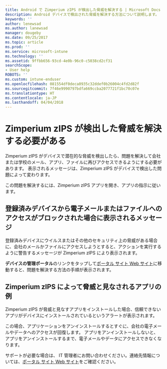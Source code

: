 ```yaml
---
title: Android で Zimperium zIPS が検出した脅威を解決する | Microsoft Docs
description: Android デバイスで検出された脅威を解決する方法について説明します。
keywords: ''
author: lenewsad
ms.author: lanewsad
manager: dougeby
ms.date: 09/25/2017
ms.topic: article
ms.prod: ''
ms.service: microsoft-intune
ms.technology: ''
ms.assetid: 9ffbb656-93cd-4e0b-96c0-c5038cd2cf31
searchScope:
- User help
ROBOTS: ''
ms.custom: intune-enduser
ms.openlocfilehash: 081554df0deca0935c32ddef0b26004c4fd2d82f
ms.sourcegitcommit: 7f46e9990797bdfa669ccba2077721f1bc70c07e
ms.translationtype: HT
ms.contentlocale: ja-JP
ms.lasthandoff: 04/04/2018
---
```

# <a name="you-need-to-resolve-a-threat-found-by-zimperium-zips"></a>Zimperium zIPS が検出した脅威を解決する必要がある

Zimperium zIPS がデバイスで潜在的な脅威を検出したら、問題を解決して会社または学校のメール、アプリ、ファイルに再びアクセスできるようにする必要があります。 表示されるメッセージは、Zimperium zIPS がデバイスで検出した問題によって変わります。

この問題を解決するには、Zimperium zIPS アプリを開き、アプリの指示に従います。

## <a name="what-you-might-see-if-your-enrolled-device-is-blocked-from-accessing-email-or-files"></a>登録済みデバイスから電子メールまたはファイルへのアクセスがブロックされた場合に表示されるメッセージ

登録済みデバイスにウイルスまたはその他のセキュリティ上の脅威がある場合に、会社のメールかファイルにアクセスしようとすると、アクションを実行するように警告するメッセージが Zimperium zIPS により表示されます。

**デバイスの管理ポータル**のリンクをタップして[ポータル サイト Web サイト](https://portal.manage.microsoft.com#HelpDeskDialog)に移動すると、問題を解決する方法の手順が表示されます。

## <a name="example-of-an-app-that-zimperium-zips-sees-as-a-threat"></a>Zimperium zIPS によって脅威と見なされるアプリの例

Zimperium zIPS が脅威と見なすアプリをインストールした場合、信頼できないアプリがデバイスにインストールされているというアラートが表示されます。

この場合、アプリケーションをアンインストールするとすぐに、会社の電子メールやデータへのアクセスが回復します。 アプリをアンインストールしないと、アプリをアンインストールするまで、電子メールやデータにアクセスできなくなります。

サポートが必要な場合は、 IT 管理者にお問い合わせください。連絡先情報については、[ポータル サイト Web サイト](https://portal.manage.microsoft.com#HelpDeskDialog)をご確認ください。

